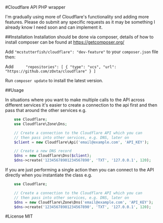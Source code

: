 #Cloudflare API PHP wrapper

I'm gradually using more of Cloudflare's functionality snd adding more features. Please do submit any specific requests as it may be something I already know I need soon and can implement it.


##Installation
Installation should be done via composer, details of how to install composer can be found at https://getcomposer.org/


Add `"mcstutterfish/cloudflare": "dev-feature"` to your `composer.json` file then:

Add `    
"repositories": [
      {
        "type": "vcs",
        "url": "https://github.com/zOxta/cloudflare"
      }
    ]`

Run `composer update` to install the latest version.

##Usage

In situations where you want to make multiple calls to the API across different services it's easier to create a connection to the api first and then pass that around the other services e.g.

```php
    use Cloudflare;
    use Cloudflare\Zone\Dns;

    // Create a connection to the Cloudflare API which you can
    // then pass into other services, e.g. DNS, later on
    $client = new Cloudflare\Api('email@example.com', 'API_KEY');

    // Create a new DNS record
    $dns = new Cloudflare\Dns($client);
    $dns->create('12345678901234567890', 'TXT', '127.0.0.1', 120);
```

If you are just performing a single action then you can connect to the API directly when you instantiate the class e.g.
```php
    use Cloudflare;

    // Create a connection to the Cloudflare API which you can
    // then pass into other services, e.g. DNS, later on
    $dns = new Cloudflare\Zone\Dns('email@example.com', 'API_KEY');
    $dns->create('12345678901234567890', 'TXT', '127.0.0.1', 120);
```

#License
MIT
